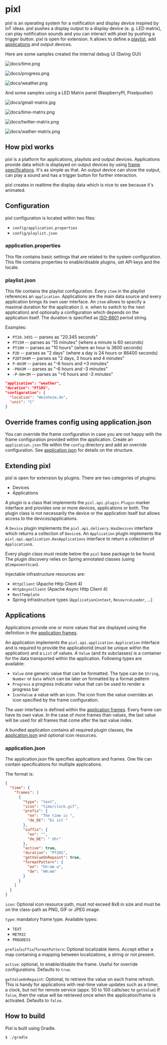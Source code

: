 pixl
======

pixl is an operating system for a notification and display device inspired by IoT ideas. pixl pushes a display output
to a display device (e. g. LED matrix), can play notification sounds and you can interact with pixel by pushing a
trigger button. pixl is open for extension. It allows to define a [playlist](#playlistjson), add [applications](#applications)
 and output devices. 
 
Here are some samples created the internal debug UI (Swing GUI)

![docs/time.png](docs/time.png)

![docs/progress.png](docs/progress.png)

![docs/weather.png](docs/weather.png)

And some samples using a LED Matrix panel (RaspberryPI, Pixelpusher)

![docs/gmail-matrix.jpg](docs/gmail-matrix.jpg)

![docs/time-matrix.png](docs/time-matrix.png)

![docs/twitter-matrix.png](docs/twitter-matrix.png)

![docs/wather-matrix.png](docs/wather-matrix.png)


How pixl works
-------------
pixl is a platform for applications, playlists and output devices. Applications provide data which is displayed on output devices
 by using [frame specifications](#applicationjson). It's as simple as that. An output device can show the output, can play a sound
 and has a trigger button for further interaction.
 
pixl creates in realtime the display data which is nice to see because it's animated. 

Configuration
-------------

pixl configuration is located within two files:

* `config/application.properties`
* `config/playlist.json`


### application.properties

This file contains basic settings that are related to the system configuration. This file contains properties to enable/disable plugins, set API keys and the locale.


### playlist.json

This file contains the playlist configuration. Every `item` in the playlist references an `application`. Applications are
the main data source and every application brings its own user interface. An `item` allows to specify a maximal duration for the application
(i. e. when to switch to the next application) and optionally a configuration which depends on the application itself.
The duration is specified as [ISO-8601](https://en.wikipedia.org/wiki/ISO_8601#Durations) period string. 

Examples:
  * `PT20.345S` -- parses as "20.345 seconds"
  * `PT15M`     -- parses as "15 minutes" (where a minute is 60 seconds)
  * `PT10H`     -- parses as "10 hours" (where an hour is 3600 seconds)
  * `P2D`       -- parses as "2 days" (where a day is 24 hours or 86400 seconds)
  * `P2DT3H4M`  -- parses as "2 days, 3 hours and 4 minutes"
  * `P-6H3M`    -- parses as "-6 hours and +3 minutes"
  * `-P6H3M`    -- parses as "-6 hours and -3 minutes"
  * `-P-6H+3M`  -- parses as "+6 hours and -3 minutes"

```json
"application": "weather",
"duration": "PT10S",
"configuration": {
  "location": "Weinheim,de",
  "unit": "C"
}
```


Override frames config using application.json
-------------

You can override the frame configuration in case you are not happy with the frame configuration provided within
the application. Create an `application.json` file within the `config` directory and add an override configuration.
See [application.json](#applicationjson) for details on the structure.


Extending pixl
-------------
pixl is open for extension by plugins. There are two categories of plugins:

* Devices
* Applications

A plugin is a class that implements the `pixl.api.plugin.Plugin` marker interface and provides one or more devices, applications or both.
The plugin class is not necessarily the device or the application itself but allows access to the devices/applications.

A `Device` plugin implements the `pixl.api.delivery.HasDevices` interface which returns a collection of `Device`s.
An `Application` plugin implements the `pixl.api.application.HasApplications` interface to return a collection of `Application`s.

Every plugin class must reside below the `pixl` base package to be found. The plugin discovery relies on Spring annotated classes (using `@ComponentScan`).

Injectable infrastructure resources are:

* `HttpClient` (Apache Http Client 4)
* `HttpAsyncClient` (Apache Async Http Client 4)
* `RestTemplate`
* Spring infrastructure types (`ApplicationContext`, `ResourceLoader`, ...)


Applications
-------------
Applications provide one or more values that are displayed using the definition in the [application frames](#applicationjson).

An application implements the `pixl.api.application.Application` interface and is required to provide the applicationId (must be unique within the application)
and a `List` of values. A `Value` (and its subclasses) is a container for the data transported within the application. Following types are available:

* `Value` one generic value that can be formatted. The type can be `String`, `Number` or `Date` which can be later on formatted by a format pattern
* `Progress` a progress indicator value that can be used to render a progress bar
* `IconValue` a value with an icon. The icon from the value overrides an icon specified by the frame configuration.

The user interface is defined within the [application frames](#applicationjson). Every frame can have its own value. 
In the case of more frames than values, the last value will be used for all frames that come after the last value index. 

A bundled application contains all required plugin classes, the [application.json](#applicationjson) and optional icon resources. 

### application.json

The application.json file specifies applications and frames. One file can contain specifications for multiple applications.

The format is:

```json
{
  "time": {
    "frames": [
      {
        "type": "text",
        "icon": "time/clock.gif",
        "prefix": {
          "en": "The time is ",
          "de_DE": "Es ist "
        },
        "suffix": {
          "en": "",
          "de_DE": " Uhr" 
        },
        "active": true,
        "duration": "PT20S",
        "getValueOnRepaint": true,
        "formatPattern": {
          "en": "hh:mm a",
          "de": "HH:mm"
        }
      }
    ]
  }
}  
```

`icon`: Optional icon resource path, must not exceed 8x8 in size and must be on the class-path as PNG, GIF or JPEG image.

`type`: mandatory frame type. Available types:
* `TEXT`
* `METRIC`
* `PROGRESS`

`prefix`/`suffix`/`formatPattern`: Optional localizable items. Accept either a map containing a mapping 
between localizations, a string or not present.

`active`: optional, to enable/disable the frame. Useful for override configurations. Defaults to `true`.

`getValueOnRepaint`: Optional, to retrieve the value on each frame refresh. This is handy for applications with real-time
value updates such as a timer, a clock, but not for remote service (appx. 50 to 100 calls/sec to `getValue`)
If `false`, then the value will be retrieved once when the application/frame is activated. Defaults to `false`.


How to build
-------------
Pixl is built using Gradle.

```
$ ./gradle
```